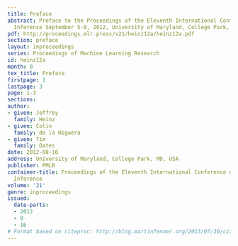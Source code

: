 ```yaml
---
title: Preface
abstract: Preface to the Proceedings of the Eleventh International Conference on Grammatical
  Inference September 5-8, 2012, University of Maryland, College Park, United States.
pdf: http://proceedings.mlr.press/v21/heinz12a/heinz12a.pdf
section: preface
layout: inproceedings
series: Proceedings of Machine Learning Research
id: heinz12a
month: 0
tex_title: Preface
firstpage: 1
lastpage: 3
page: 1-3
sections: 
author:
- given: Jeffrey
  family: Heinz
- given: Colin
  family: de la Higuera
- given: Tim
  family: Oates
date: 2012-08-16
address: University of Maryland, College Park, MD, USA
publisher: PMLR
container-title: Proceedings of the Eleventh International Conference on Grammatical
  Inference
volume: '21'
genre: inproceedings
issued:
  date-parts:
  - 2012
  - 8
  - 16
# Format based on citeproc: http://blog.martinfenner.org/2013/07/30/citeproc-yaml-for-bibliographies/
---
```

